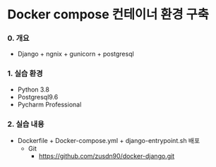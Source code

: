 # Docker compose 컨테이너 환경 구축

### 0. 개요
- Django + ngnix + gunicorn + postgresql
    
### 1. 실습 환경
- Python 3.8
- Postgresql9.6
- Pycharm Professional

### 2. 실습 내용
- Dockerfile + Docker-compose.yml + django-entrypoint.sh 배포
    - Git
        - https://github.com/zusdn90/docker-django.git
